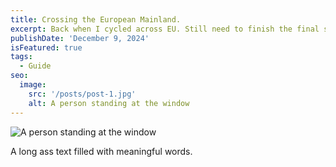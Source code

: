 ```yaml
---
title: Crossing the European Mainland.
excerpt: Back when I cycled across EU. Still need to finish the final stretch though.
publishDate: 'December 9, 2024'
isFeatured: true
tags:
  - Guide
seo:
  image:
    src: '/posts/post-1.jpg'
    alt: A person standing at the window
---
```


![A person standing at the window](/posts/post-1.jpg)

A long ass text filled with meaningful words.